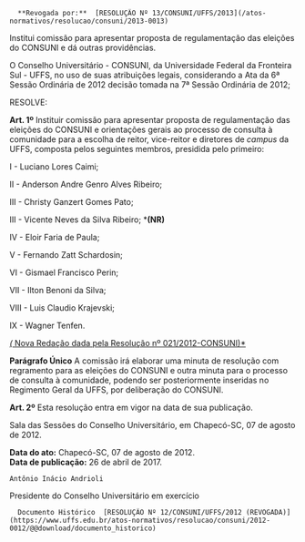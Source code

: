       **Revogada por:**  [RESOLUÇÃO Nº 13/CONSUNI/UFFS/2013](/atos-normativos/resolucao/consuni/2013-0013) 

   Institui comissão para apresentar proposta de regulamentação das eleições do CONSUNI e dá outras providências.  

O Conselho Universitário - CONSUNI, da Universidade Federal da Fronteira Sul - UFFS, no uso de suas atribuições legais, considerando a Ata da 6ª Sessão Ordinária de 2012 decisão tomada na 7ª Sessão Ordinária de 2012;

 RESOLVE:

 **Art. 1º** Instituir comissão para apresentar proposta de regulamentação das eleições do CONSUNI e orientações gerais ao processo de consulta à comunidade para a escolha de reitor, vice-reitor e diretores de *campus* da UFFS, composta pelos seguintes membros, presidida pelo primeiro:

 I - Luciano Lores Caimi;

 II - Anderson Andre Genro Alves Ribeiro;

 III - Christy Ganzert Gomes Pato;

 III - Vicente Neves da Silva Ribeiro; ***(NR)**

 IV - Eloir Faria de Paula;

 V - Fernando Zatt Schardosin;

 VI - Gismael Francisco Perin;

 VII - Ilton Benoni da Silva;

 VIII - Luis Claudio Krajevski;

 IX - Wagner Tenfen.

 [*(* Nova Redação dada pela Resolução nº 021/2012-CONSUNI)*](https://www.uffs.edu.br/021%20-%20Altera%20as%20resolu%C3%A7%C3%B5es%20005-2012,%20012-2012%20e%20018-2012%20-%20ok%20corrigida%20publicar%20e%20imprimir.pdf)

 **Parágrafo Único** A comissão irá elaborar uma minuta de resolução com regramento para as eleições do CONSUNI e outra minuta para o processo de consulta à comunidade, podendo ser posteriormente inseridas no Regimento Geral da UFFS, por deliberação do CONSUNI.

 **Art. 2º** Esta resolução entra em vigor na data de sua publicação.

 Sala das Sessões do Conselho Universitário, em Chapecó-SC, 07 de agosto de 2012.

   **Data do ato:** Chapecó-SC, 07 de agosto de 2012.   
 **Data de publicação:**  26 de abril de 2017. 

    Antônio Inácio Andrioli   
 Presidente do Conselho Universitário em exercício 

      Documento Histórico  [RESOLUÇÃO Nº 12/CONSUNI/UFFS/2012 (REVOGADA)](https://www.uffs.edu.br/atos-normativos/resolucao/consuni/2012-0012/@@download/documento_historico)     
      